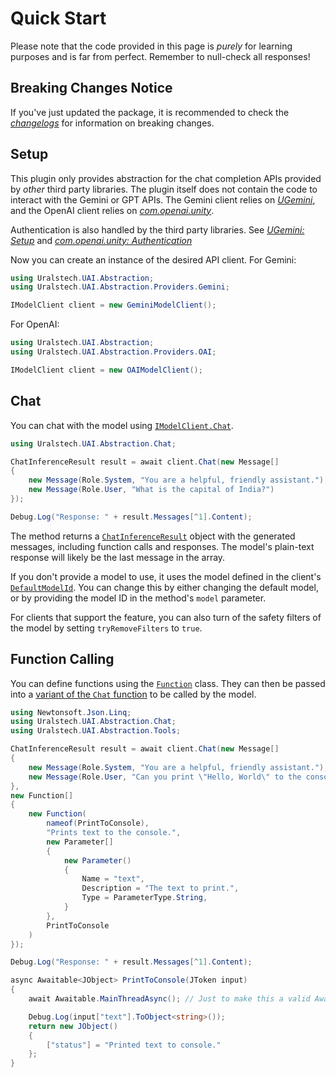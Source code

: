 # Quick Start

Please note that the code provided in this page is *purely* for learning purposes and is far from perfect. Remember to null-check all responses!

## Breaking Changes Notice

If you've just updated the package, it is recommended to check the [*changelogs*](https://github.com/Uralstech/UAI.Abstraction/releases) for information on breaking changes.

## Setup

This plugin only provides abstraction for the chat completion APIs provided by *other* third party libraries. The plugin itself does not contain the code to interact with
the Gemini or GPT APIs. The Gemini client relies on [*UGemini*](https://uralstech.github.io/UGemini/), and the OpenAI client relies on
[*com.openai.unity*](https://rageagainstthepixel.github.io/OpenAI-DotNet/).

Authentication is also handled by the third party libraries. See [*UGemini: Setup*](https://uralstech.github.io/UGemini/DocSource/QuickStart.html#setup) and
[*com.openai.unity: Authentication*](https://rageagainstthepixel.github.io/OpenAI-DotNet/README.html#authentication)

Now you can create an instance of the desired API client. For Gemini:

```csharp
using Uralstech.UAI.Abstraction;
using Uralstech.UAI.Abstraction.Providers.Gemini;

IModelClient client = new GeminiModelClient();
```

For OpenAI:

```csharp
using Uralstech.UAI.Abstraction;
using Uralstech.UAI.Abstraction.Providers.OAI;

IModelClient client = new OAIModelClient();
```

## Chat

You can chat with the model using [`IModelClient.Chat`](~/api/Uralstech.UAI.Abstraction.IModelClient.yml#Uralstech_UAI_Abstraction_IModelClient_Chat_System_Collections_Generic_IReadOnlyList_Uralstech_UAI_Abstraction_Message__System_String_System_Boolean_System_Threading_CancellationToken_).

```csharp
using Uralstech.UAI.Abstraction.Chat;

ChatInferenceResult result = await client.Chat(new Message[]
{
    new Message(Role.System, "You are a helpful, friendly assistant."),
    new Message(Role.User, "What is the capital of India?")
});

Debug.Log("Response: " + result.Messages[^1].Content);
```

The method returns a [`ChatInferenceResult`](~/api/Uralstech.UAI.Abstraction.Chat.ChatInferenceResult.yml)
object with the generated messages, including function calls and responses. The model's plain-text response
will likely be the last message in the array.

If you don't provide a model to use, it uses the model defined in the client's
[`DefaultModelId`](~/api/Uralstech.UAI.Abstraction.IModelClient.yml#Uralstech_UAI_Abstraction_IModelClient_DefaultModelId).
You can change this by either changing the default model, or by providing the model ID in the method's `model` parameter.

For clients that support the feature, you can also turn of the safety filters of the model by setting `tryRemoveFilters` to `true`.

## Function Calling

You can define functions using the [`Function`](~/api/Uralstech.UAI.Abstraction.Tools.Function.yml) class.
They can then be passed into a [variant of the `Chat` function](~/api/Uralstech.UAI.Abstraction.IModelClient.yml#Uralstech_UAI_Abstraction_IModelClient_Chat_System_Collections_Generic_IReadOnlyList_Uralstech_UAI_Abstraction_Message__System_Collections_Generic_IReadOnlyList_Uralstech_UAI_Abstraction_Tools_Function__System_String_System_Int32_System_Boolean_System_Threading_CancellationToken_)
to be called by the model.

```csharp
using Newtonsoft.Json.Linq;
using Uralstech.UAI.Abstraction.Chat;
using Uralstech.UAI.Abstraction.Tools;

ChatInferenceResult result = await client.Chat(new Message[]
{
    new Message(Role.System, "You are a helpful, friendly assistant."),
    new Message(Role.User, "Can you print \"Hello, World\" to the console?")
},
new Function[]
{
    new Function(
        nameof(PrintToConsole),
        "Prints text to the console.",
        new Parameter[]
        {
            new Parameter()
            {
                Name = "text",
                Description = "The text to print.",
                Type = ParameterType.String,
            }
        },
        PrintToConsole
    )
});

Debug.Log("Response: " + result.Messages[^1].Content);

async Awaitable<JObject> PrintToConsole(JToken input)
{
    await Awaitable.MainThreadAsync(); // Just to make this a valid Awaitable.

    Debug.Log(input["text"].ToObject<string>());
    return new JObject()
    {
        ["status"] = "Printed text to console."
    };
}
```